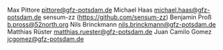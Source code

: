 Max Pittore <pittore@gfz-potsdam.de>
Michael Haas <michael.haas@gfz-potsdam.de>
sensum-zz (https://github.com/sensum-zz)
Benjamin Proß <b.pross@52north.org>
Nils Brinckmann <nils.brinckmann@gfz-potsdam.de>
Matthias Rüster <matthias.ruester@gfz-potsdam.de>
Juan Camilo Gomez <jcgomez@gfz-potsdam.de>
